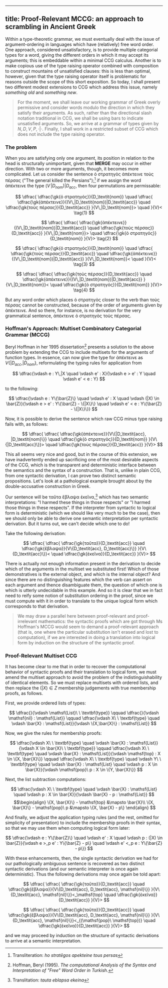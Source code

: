 ----
title: Proof-Relevant MCCG: an approach to scrambling in Ancient Greek
----

Within a type-theoretic grammar, we must eventually deal with the issue
of argument-ordering in languages which have (relatively) free word
order. One approach, considered unsatisfactory, is to provide multiple
categorial types for a word, giving the different orders in which it may
accept its arguments; this is embeddable within a minimal CCG calculus.
Another is to make copious use of the type raising operator combined
with composition to construct mountains of unsatisfied clauses: this is
less than optimal, however, given that the type raising operator itself
is problematic for reasons outside the scope of this short exposition.
So today, I shall present two different modest extensions to CCG which
address this issue, namely *something old* and *something new*.

<!--more-->

> For the moment, we shall leave our working grammar of Greek overly
permissive and consider words modulo the direction in which they satisfy
their arguments. As such, rather than the directional slash notation
traditional in CCG, we shall be using bars to indicate unsatisfied
arguments. So, we arrive at a grammar of types given by $N, D, V, P,
\cdot|\cdot$. Finally, I shall work in a restricted subset of CCG which
does not include the type raising operator.


### The problem

When you are satisfying only one argument, its position in relation to the
head is structurally unimportant, given that **MERGE** may occur in
either direction. With two or more arguments, though, it becomes more
complicated. Let us consider the sentence <span lang=gk>ὁ στρατηγὸς ἀπέκτεινε
τοὺς πέρσας</span> ("The general killed the Persians");[^ex1] if we assign the word <span
lang=gk>ἀπέκτεινε</span> the type
$(V\,|D_\textit{nom})|D_\textit{acc}$, then four permutations are
permissable:

[^ex1]: Transliteration: _ho stratēgos apekteine tous persas_

$$
\dfrac{
  \dfrac{\gk{ὁ στρατηγός}}{D_\textit{nom}}
  \quad
  \dfrac{
    \dfrac{\gk{ἀπέκτεινε}}{(V\,|D_\textit{nom})|D_\textit{acc}}
    \quad
    \dfrac{\gk{τοὺς πέρσας}}{D_\textit{acc}}
  }{V\,|D_\textit{nom}}>
  \quad
}{V}<
\tag{1}
$$

$$
\dfrac{
  \dfrac{
    \dfrac{\gk{ἀπέκτεινε}}{(V\,|D_\textit{nom})|D_\textit{acc}}
    \quad
    \dfrac{\gk{τοὺς πέρσας}}{D_\textit{acc}}
  }{V\,|D_\textit{nom}}>
  \quad
  \dfrac{\gk{ὁ στρατηγός}}{D_\textit{nom}}
}{V}>
\tag{2}
$$

$$
\dfrac{
  \dfrac{\gk{ὁ στρατηγός}}{D_\textit{nom}}
  \quad
  \dfrac{
    \dfrac{\gk{τοὺς πέρσας}}{D_\textit{acc}}
    \quad
    \dfrac{\gk{ἀπέκτεινε}}{(V\,|D_\textit{nom})|D_\textit{acc}}
  }{V\,|D_\textit{nom}}<
  \quad
}{V}<
\tag{3}
$$

$$
\dfrac{
  \dfrac{
    \dfrac{\gk{τοὺς πέρσας}}{D_\textit{acc}}
    \quad
    \dfrac{\gk{ἀπέκτεινε}}{(V\,|D_\textit{nom})|D_\textit{acc}}
  }{V\,|D_\textit{nom}}<
  \quad
  \dfrac{\gk{ὁ στρατηγός}}{D_\textit{nom}}
}{V}>
\tag{4}
$$

But any word order which places <span lang=gk>ὁ στρατηγὸς</span> closer
to the verb than <span lang=gk>τοὺς πέρσας</span> cannot be constructed,
because of the order of arguments given by <span
lang=gk>ἀπέκτεινε</span>. And so there, for instance, is no derivation
for the very grammatical sentence, <span lang=gk>ἀπέκτεινε ὁ στρατηγὸς
τοὺς πέρσας</span>.

### Hoffman's Approach: Multiset Combinatory Categorial Grammar (MCCG)

Beryl Hoffman in her 1995 dissertation[^hoffman95] presents a solution
to the above problem by extending the CCG to include multisets for the
arguments of function types. In essence, can now give the type for <span
lang=gk>ἀπέκτεινε</span> as $V\{|D_\textit{acc}, |D_\textit{nom}\}$,
reformulating the typing rules for application from

$$
\dfrac{\vdash e : Y\,|X \quad \vdash e' : X}{\vdash e > e' : Y \quad
\vdash e' < e : Y}
$$

to the following:

$$
\dfrac{\vdash e : Y\{\bar{Z}\} \quad \vdash e' : X \quad \vdash (|X) \in \bar{Z}}{\vdash e > e' : Y\{\bar{Z} - \{|X\}\} \quad
\vdash e' < e : Y\{\bar{Z} - \{|X\}\}}
$$

Now, it is possible to derive the sentence which raw CCG minus type
raising fails with, as follows:

$$
\dfrac{
  \dfrac{
    \dfrac{\gk{ἀπέκτεινε}}{V\{|D_\textit{acc}, |D_\textit{nom}\}}
    \quad
    \dfrac{\gk{ὁ στρατηγὸς}}{D_\textit{nom}}
  }{V\{|D_\textit{acc}\}}>
  \quad
  \dfrac{\gk{τοὺς πέρσας}}{D_\textit{acc}}
}{V}>
$$

[^hoffman95]: Hoffman, Beryl (1995). *The computational Analysis of the Syntax
and Interpretation of "Free" Word Order in Turkish*.


This all seems very nice and good, but in the course of this extension,
we have inadvertently ended up sacrificing one of the most desirable
aspects of the CCG, which is the transparent and deterministic interface
between the semantics and the syntax of a construction. That is,
unlike in plain CCG, from one syntactic derivation, I can prove two
distinct semantic propositions. Let's look at a pathological example
brought about by the double-accusative construction in Greek.

Our sentence will be <span lang=gk>ταῦτα ἔβλαψα ἐκεῖνα</span>,[^ex2] which has
two semantic interpretations: "I harmed these things in those respects"
or "I harmed those things in these respects". If the interpreter from
syntactic to logical form is deterministic (which we should like very
much to be the case), then we should only be able to derive one semantic
interpretation per syntactic derivation. But it turns out, we can't
decide which one to do!

[^ex2]: Translitation: _tauta eblapsa ekeina_

Take the following derivation:

$$
\dfrac{
  \dfrac{
    \dfrac{\gk{ταῦτα}}{D_\textit{acc}}
    \quad
    \dfrac{\gk{ἔβλαψα}}{V\{D_\textit{acc}, D_\textit{acc}\}}
  }{V\{D_\textit{acc}\}}<
  \quad
  \dfrac{\gk{ἐκεῖνα}}{D_\textit{acc}}
}{V}>
$$

There is actually not enough information present in the derivation to
decide which of the arguments in the multiset we substituted first!
Which of those demonstratives is the external object, and which is the
internal object? And since there are no distinguishing features which
the verb can assert on each argument and thence disambiguate them, the
question of which one is which is utterly undecidable in this example. And so
it is clear that we in fact need to reify some notion of substitution
ordering in the proof, since we must compute with it in order to
translate to the unique logical form which corresponds to that
derivation.

> We may draw a parallel here between proof-relevant and
> proof-irrelevant mathematics: the syntactic proofs which are got
> through Ms Hoffman's MCCG would seem to demand a
> proof-relevant approach (that is, one where the particular
> substitution isn't erased and lost to computation), if we are
> interested in doing a translation into logical form by induction on
> the structure of the syntactic proof.

### Proof-Relevant Multiset CCG

It has become clear to me that in order to recover the computational
behavior of syntactic proofs and their translation to logical form, we
must amend the multiset approach to avoid the problem of the
indistinguishability of identical elements. So we must replace multisets
with ordered lists, and then replace the $(|X) \in Z$ membership judgements
with true membership proofs, as follows.

First, we provide ordered lists of types:

$$
\dfrac{}{\vdash \mathsf{List}\ \ \textbf{type}}
\qquad
\dfrac{}{\vdash \mathsf{nil} : \mathsf{List}}
\qquad
\dfrac{\vdash X\ \ \textbf{type} \quad \vdash \bar{X} : \mathsf{List}}{\vdash \{X,\bar{X}\} :
\mathsf{List}}
$$

Now, we give the rules for membership proofs:

$$
\dfrac{\vdash X\ \ \textbf{type} \quad \vdash \bar{X} : \mathsf{List}}{\vdash X \in \bar{X}\ \ \textbf{type}}
\qquad
\dfrac{\vdash X\ \ \textbf{type} \quad \vdash \bar{X} :
\mathsf{List}}{\vdash \mathsf{top} : X \in \{X, \bar{X}\}}
\qquad
\dfrac{\vdash X\ \ \textbf{type} \quad \vdash Y\ \ \textbf{type} \quad
\vdash \bar{X} : \mathsf{List} \quad \vdash p : X \in \bar{X}}{\vdash
\mathsf{pop}\ p : X \in \{Y, \bar{X}\}}
$$

Next, the list subtraction computations:

$$
\dfrac{\vdash X\ \ \textbf{type} \quad \vdash \bar{X} : \mathsf{List}
\quad \vdash p : X \in \bar{X}}{\vdash \bar{X} - p : \mathsf{List}}
$$
$$\begin{align}
\{X, \bar{X}\} - \mathsf{top} &\mapsto \bar{X}\\
\{X, \bar{X}\} - \mathsf{pop}\ p &\mapsto \{X, \bar{X} - p\}
\end{align}
$$

And finally, we adjust the application typing rules (and the rest,
omitted for simplicity of presentation) to include the membership proofs
in their syntax, so that we may use them when computing logical form later:

$$
\dfrac{\vdash e : Y\{\bar{Z}\} \quad \vdash e' : X \quad \vdash p : (|X) \in \bar{Z}}{\vdash e >_p e' : Y\{\bar{Z} - p\} \quad
\vdash e' <_p e : Y\{\bar{Z} - p\}}
$$ <!-- _ -->

With these enhancements, then, the single syntactic derivation we had
for our pathologically ambiguous sentence is recovered as two distinct
syntactic derivations (and our semantic interpreter is once again
deterministic). Thus the following derivations may once again be told
apart:

$$
\dfrac{
  \dfrac{
    \dfrac{\gk{ταῦτα}}{D_\textit{acc}}
    \quad
    \dfrac{\gk{ἔβλαψα}}{V\{D_\textit{acc}, D_\textit{acc}, \mathsf{nil}\}}
  }{V\{D_\textit{acc}, \mathsf{nil}\}}<_\mathsf{top}
  \quad
  \dfrac{\gk{ἐκεῖνα}}{D_\textit{acc}}
}{V}>
$$

$$
\dfrac{
  \dfrac{
    \dfrac{\gk{ταῦτα}}{D_\textit{acc}}
    \quad
    \dfrac{\gk{ἔβλαψα}}{V\{D_\textit{acc}, D_\textit{acc}, \mathsf{nil}\}}
  }{V\{D_\textit{acc}, \mathsf{nil}\}}<_{(\mathsf{pop}\ \mathsf{top})}
  \quad
  \dfrac{\gk{ἐκεῖνα}}{D_\textit{acc}}
}{V}>
$$

and we may proceed by induction on the structure of syntactic
derivations to arrive at a semantic interpretation.

